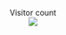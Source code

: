 <p align="center"> 
  Visitor count<br>
  <img src="https://profile-counter.glitch.me/tropicalfrog3/count.svg" />
</p>


